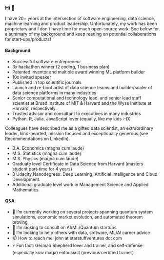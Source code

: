 ### Hi 👋

I have 20+ years at the intersection of software engineering, data science, machine learning and product leadership. Unfortunately, my work has been proprietary and I don't have time for much open-source work. See below for a summary of my background and keep reading on potential collaborations for start-ups/products!

#### Background

- Successful software entrepreneur
- 3x hackathon winner (2 coding, 1 business plan)
- Patented inventor and multiple award winning ML platform builder 
- 10x invited speaker 
- Published in top scientific journals
- Launch and re-boot artist of data science teams and builder/scaler of data science platforms in many industries
- Senior computational and technology lead, and senior lead staff scientist at Broad Institute of MIT & Harvard and the Wyss Institute at Harvard, respectively.
- Trusted advisor and consultant to executives in many industries 
- Python, R, Julia, JavaScript lover (equally, like my kids :-D)

Colleagues have described me as a gifted data scientist, an extraordinary leader, kind-hearted, mission focused and exceptionally generous (see Recommendations on LinkedIn).

- B.A. Economics (magna cum laude)
- M.S. Statistics (magna cum laude)
- M.S. Physics (magna cum laude)
- Graduate level Certificate in Data Science from Harvard (masters student part-time for 4 years)
- 3 Udacity Nanodegrees: Deep Learning, Artificial Intelligence and Cloud Development. 
- Additional graduate level work in Management Science and Applied Mathematics.

#### Q&A
- 🔭 I’m currently working on several projects spanning quantum system simulations, economic market evolution, and automated theorem proving 
- 👯 I’m looking to consult on AI/ML/Quantum startups
- 🤔 I’m looking to help others with data, software, ML/AI career advice
- 📫 How to reach me: john at starstuffventures dot com
- ⚡ Fun fact: German Shepherd lover and trainer, and self-defense (especially krav maga) enthusiast (previous certified trainer)

